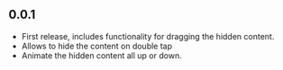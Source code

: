 ## 0.0.1

* First release, includes functionality for dragging the hidden content.
* Allows to hide the content on double tap
* Animate the hidden content all up or down.
